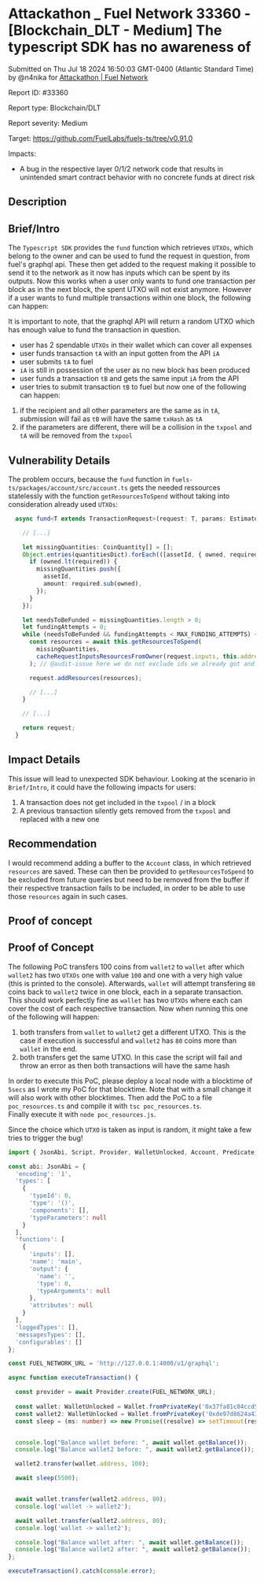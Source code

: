 # Attackathon \_ Fuel Network 33360 - \[Blockchain\_DLT - Medium] The typescript SDK has no awareness of

Submitted on Thu Jul 18 2024 16:50:03 GMT-0400 (Atlantic Standard Time) by @n4nika for [Attackathon | Fuel Network](https://immunefi.com/bounty/fuel-network-attackathon/)

Report ID: #33360

Report type: Blockchain/DLT

Report severity: Medium

Target: https://github.com/FuelLabs/fuels-ts/tree/v0.91.0

Impacts:

* A bug in the respective layer 0/1/2 network code that results in unintended smart contract behavior with no concrete funds at direct risk

## Description

## Brief/Intro

The `Typescript SDK` provides the `fund` function which retrieves `UTXOs`, which belong to the owner and can be used to fund the request in question, from fuel's graphql api. These then get added to the request making it possible to send it to the network as it now has inputs which can be spent by its outputs. Now this works when a user only wants to fund one transaction per block as in the next block, the spent UTXO will not exist anymore. However if a user wants to fund multiple transactions within one block, the following can happen:

It is important to note, that the graphql API will return a random UTXO which has enough value to fund the transaction in question.

* user has 2 spendable `UTXOs` in their wallet which can cover all expenses
* user funds transaction `tA` with an input gotten from the API `iA`
* user submits `tA` to fuel
* `iA` is still in possession of the user as no new block has been produced
* user funds a transaction `tB` and gets the same input `iA` from the API
* user tries to submit transaction `tB` to fuel but now one of the following can happen:

1. if the recipient and all other parameters are the same as in `tA`, submission will fail as `tB` will have the same `txHash` as `tA`
2. if the parameters are different, there will be a collision in the `txpool` and `tA` will be removed from the `txpool`

## Vulnerability Details

The problem occurs, because the `fund` function in `fuels-ts/packages/account/src/account.ts` gets the needed ressources statelessly with the function `getResourcesToSpend` without taking into consideration already used `UTXOs`:

```ts
  async fund<T extends TransactionRequest>(request: T, params: EstimatedTxParams): Promise<T> {

    // [...]

    let missingQuantities: CoinQuantity[] = [];
    Object.entries(quantitiesDict).forEach(([assetId, { owned, required }]) => {
      if (owned.lt(required)) {
        missingQuantities.push({
          assetId,
          amount: required.sub(owned),
        });
      }
    });

    let needsToBeFunded = missingQuantities.length > 0;
    let fundingAttempts = 0;
    while (needsToBeFunded && fundingAttempts < MAX_FUNDING_ATTEMPTS) {
      const resources = await this.getResourcesToSpend(
        missingQuantities,
        cacheRequestInputsResourcesFromOwner(request.inputs, this.address)
      ); // @audit-issue here we do not exclude ids we already got and used for another transaction in the current block

      request.addResources(resources);

      // [...]
    }

    // [...]

    return request;
  }
```

## Impact Details

This issue will lead to unexpected SDK behaviour. Looking at the scenario in `Brief/Intro`, it could have the following impacts for users:

1. A transaction does not get included in the `txpool` / in a block
2. A previous transaction silently gets removed from the `txpool` and replaced with a new one

## Recommendation

I would recommend adding a buffer to the `Account` class, in which retrieved `resources` are saved. These can then be provided to `getResourcesToSpend` to be excluded from future queries but need to be removed from the buffer if their respective transaction fails to be included, in order to be able to use those `resources` again in such cases.

## Proof of concept

## Proof of Concept

The following PoC transfers 100 coins from `wallet2` to `wallet` after which `wallet2` has two `UTXOs` one with value `100` and one with a very high value (this is printed to the console). Afterwards, `wallet` will attempt transfering `80` coins back to `wallet2` twice in one block, each in a separate transaction. This should work perfectly fine as `wallet` has two `UTXOs` where each can cover the cost of each respective transaction. Now when running this one of the following will happen:

1. both transfers from `wallet` to `wallet2` get a different UTXO. This is the case if execution is successful and `wallet2` has `80` coins more than `wallet` in the end.
2. both transfers get the same UTXO. In this case the script will fail and throw an error as then both transactions will have the same hash

In order to execute this PoC, please deploy a local node with a blocktime of `5secs` as I wrote my PoC for that blocktime. Note that with a small change it will also work with other blocktimes. Then add the PoC to a file `poc_resources.ts` and compile it with `tsc poc_resources.ts`.\
Finally execute it with `node poc_resources.js`.

Since the choice which `UTXO` is taken as input is random, it might take a few tries to trigger the bug!

```ts
import { JsonAbi, Script, Provider, WalletUnlocked, Account, Predicate, Wallet, CoinQuantityLike, coinQuantityfy, EstimatedTxParams, BN, Coin, AbstractAddress, Address, Contract, ScriptTransactionRequest } from 'fuels';

const abi: JsonAbi = {
  'encoding': '1',
  'types': [
    {
      'typeId': 0,
      'type': '()',
      'components': [],
      'typeParameters': null
    }
  ],
  'functions': [
    {
      'inputs': [],
      'name': 'main',
      'output': {
        'name': '',
        'type': 0,
        'typeArguments': null
      },
      'attributes': null
    }
  ],
  'loggedTypes': [],
  'messagesTypes': [],
  'configurables': []
};

const FUEL_NETWORK_URL = 'http://127.0.0.1:4000/v1/graphql';

async function executeTransaction() {

  const provider = await Provider.create(FUEL_NETWORK_URL);
  
  const wallet: WalletUnlocked = Wallet.fromPrivateKey('0x37fa81c84ccd547c30c176b118d5cb892bdb113e8e80141f266519422ef9eefd', provider);
  const wallet2: WalletUnlocked = Wallet.fromPrivateKey('0xde97d8624a438121b86a1956544bd72ed68cd69f2c99555b08b1e8c51ffd511c', provider);
  const sleep = (ms: number) => new Promise((resolve) => setTimeout(resolve, ms));


  console.log("Balance wallet before: ", await wallet.getBalance());
  console.log("Balance wallet2 before: ", await wallet2.getBalance());

  wallet2.transfer(wallet.address, 100);

  await sleep(5500);


  await wallet.transfer(wallet2.address, 80);
  console.log('wallet -> wallet2');

  await wallet.transfer(wallet2.address, 80);
  console.log('wallet -> wallet2');

  console.log("Balance wallet after: ", await wallet.getBalance());
  console.log("Balance wallet2 after: ", await wallet2.getBalance());
};

executeTransaction().catch(console.error);
```
